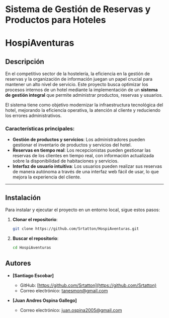 # Sistema de Gestión de Reservas y Productos para Hoteles
# HospiAventuras

## Descripción

En el competitivo sector de la hostelería, la eficiencia en la gestión de reservas y la organización de información juegan un papel crucial para mantener un alto nivel de servicio. Este proyecto busca optimizar los procesos internos de un hotel mediante la implementación de un **sistema de gestión integral** que permite administrar productos, reservas y usuarios.

El sistema tiene como objetivo modernizar la infraestructura tecnológica del hotel, mejorando la eficiencia operativa, la atención al cliente y reduciendo los errores administrativos.

### Características principales:
- **Gestión de productos y servicios**: Los administradores pueden gestionar el inventario de productos y servicios del hotel.
- **Reservas en tiempo real**: Los recepcionistas pueden gestionar las reservas de los clientes en tiempo real, con información actualizada sobre la disponibilidad de habitaciones y servicios.
- **Interfaz de usuario intuitiva**: Los usuarios pueden realizar sus reservas de manera autónoma a través de una interfaz web fácil de usar, lo que mejora la experiencia del cliente.

---

## Instalación

Para instalar y ejecutar el proyecto en un entorno local, sigue estos pasos:

1. **Clonar el repositorio**:
   ```bash
   git clone https://github.com/Srtatton/HospiAventuras.git
2. **Buscar el repositorio**:
   ```bash
   cd HospiAventuras

## Autores

- **[Santiago Escobar]**
  - GitHub: [https://github.com/Srtatton](https://github.com/Srtatton)
  - Correo electrónico: [tanesmon@gmail.com](mailto:tanesmon@gmail.com)

- **[Juan Andres Ospina Gallego]**
  - Correo electrónico: [juan.ospina2005@gmail.com](mailto:juan.ospina2005@gmail.com)
